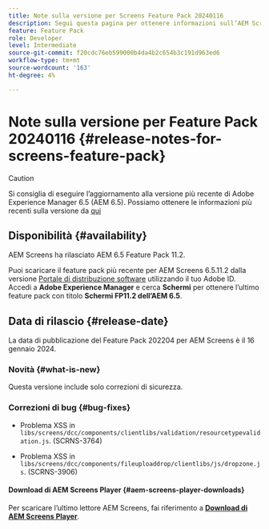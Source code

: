 ```yaml
---
title: Note sulla versione per Screens Feature Pack 20240116
description: Segui questa pagina per ottenere informazioni sull’AEM Screens Feature Pack 20240116 rilasciato il 16 gennaio 2024.
feature: Feature Pack
role: Developer
level: Intermediate
source-git-commit: f20cdc76eb599000b4da4b2c654b3c191d963ed6
workflow-type: tm+mt
source-wordcount: '163'
ht-degree: 4%

---
```


# Note sulla versione per Feature Pack 20240116 {#release-notes-for-screens-feature-pack}

>[!CAUTION]
>Si consiglia di eseguire l’aggiornamento alla versione più recente di Adobe Experience Manager 6.5 (AEM 6.5). Possiamo ottenere le informazioni più recenti sulla versione da [qui](https://experienceleague.adobe.com/docs/experience-manager-65/content/release-notes/release-notes.html?lang=en)

## Disponibilità {#availability}

AEM Screens ha rilasciato AEM 6.5 Feature Pack 11.2.

Puoi scaricare il feature pack più recente per AEM Screens 6.5.11.2 dalla versione [Portale di distribuzione software](https://experience.adobe.com/#/downloads/content/software-distribution/it/aem.html) utilizzando il tuo Adobe ID. Accedi a **Adobe Experience Manager** e cerca **Schermi** per ottenere l’ultimo feature pack con titolo **Schermi FP11.2 dell’AEM 6.5**.

## Data di rilascio {#release-date}

La data di pubblicazione del Feature Pack 202204 per AEM Screens è il 16 gennaio 2024.

### Novità {#what-is-new}

Questa versione include solo correzioni di sicurezza.

### Correzioni di bug {#bug-fixes}

* Problema XSS in `libs/screens/dcc/components/clientlibs/validation/resourcetypevalidation.js`. (SCRNS-3764)

* Problema XSS in `libs/screens/dcc/components/fileuploaddrop/clientlibs/js/dropzone.js`. (SCRNS-3906)

#### Download di AEM Screens Player  {#aem-screens-player-downloads}

Per scaricare l’ultimo lettore AEM Screens, fai riferimento a **[Download di AEM Screens Player](https://download.macromedia.com/screens/index.html)**.
